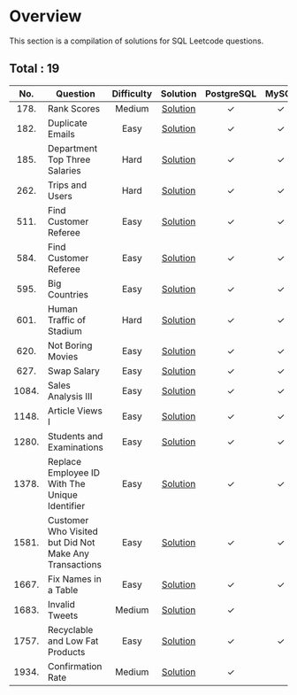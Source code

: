 # Overview

This section is a compilation of solutions for SQL Leetcode questions.


## Total : 19


| No. | Question | Difficulty | Solution | PostgreSQL | MySQL | Oracle |
|:---:|----------|:----------:|:--------:|:----------:|:-----:|:------:|
| 178. | Rank Scores | Medium | [Solution](https://github.com/ezryn-zaharoff/leetcode-solutions/blob/master/sql/Q0178.md) | ✓ | ✓ | ✓ |
| 182. | Duplicate Emails | Easy | [Solution](https://github.com/ezryn-zaharoff/leetcode-solutions/blob/master/sql/Q0182.md) | ✓ | ✓ | ✓ |
| 185. | Department Top Three Salaries | Hard | [Solution](https://github.com/ezryn-zaharoff/leetcode-solutions/blob/master/sql/Q0185.md) | ✓ | ✓ | ✓ |
| 262. | Trips and Users | Hard | [Solution](https://github.com/ezryn-zaharoff/leetcode-solutions/blob/master/sql/Q0262.md) | ✓ | ✓ | ✓ |
| 511. | Find Customer Referee | Easy | [Solution](https://github.com/ezryn-zaharoff/leetcode-solutions/blob/master/sql/Q0511.md) | ✓ | ✓ | ✓ |
| 584. | Find Customer Referee | Easy | [Solution](https://github.com/ezryn-zaharoff/leetcode-solutions/blob/master/sql/Q0584.md) | ✓ | ✓ | ✓ |
| 595. | Big Countries | Easy | [Solution](https://github.com/ezryn-zaharoff/leetcode-solutions/blob/master/sql/Q0595.md) | ✓ | ✓ | ✓ |
| 601. | Human Traffic of Stadium | Hard | [Solution](https://github.com/ezryn-zaharoff/leetcode-solutions/blob/master/sql/Q0601.md) | ✓ | ✓ | ✓ |
| 620. | Not Boring Movies | Easy | [Solution](https://github.com/ezryn-zaharoff/leetcode-solutions/blob/master/sql/Q0620.md) | ✓ | ✓ | ✓ |
| 627. | Swap Salary | Easy | [Solution](https://github.com/ezryn-zaharoff/leetcode-solutions/blob/master/sql/Q0627.md) | ✓ | ✓ | ✓ |
| 1084. | Sales Analysis III | Easy | [Solution](https://github.com/ezryn-zaharoff/leetcode-solutions/blob/master/sql/Q1084.md) | ✓ | ✓ | ✓ |
| 1148. | Article Views I | Easy | [Solution](https://github.com/ezryn-zaharoff/leetcode-solutions/blob/master/sql/Q1148.md) | ✓ | ✓ | ✓ |
| 1280. | Students and Examinations | Easy | [Solution](https://github.com/ezryn-zaharoff/leetcode-solutions/blob/master/sql/Q1280.md) | ✓ | ✓ | ✓ |
| 1378. | Replace Employee ID With The Unique Identifier | Easy | [Solution](https://github.com/ezryn-zaharoff/leetcode-solutions/blob/master/sql/Q1378.md) | ✓ | ✓ | ✓ |
| 1581. | Customer Who Visited but Did Not Make Any Transactions | Easy | [Solution](https://github.com/ezryn-zaharoff/leetcode-solutions/blob/master/sql/Q1581.md) | ✓ | ✓ | ✓ |
| 1667. | Fix Names in a Table | Easy | [Solution](https://github.com/ezryn-zaharoff/leetcode-solutions/blob/master/sql/Q1667.md) | ✓ | ✓ | ✓ |
| 1683. | Invalid Tweets | Medium | [Solution](https://github.com/ezryn-zaharoff/leetcode-solutions/blob/master/sql/Q1683.md) | ✓ |  |  |
| 1757. | Recyclable and Low Fat Products | Easy | [Solution](https://github.com/ezryn-zaharoff/leetcode-solutions/blob/master/sql/Q1757.md) | ✓ | ✓ | ✓ |
| 1934. | Confirmation Rate | Medium | [Solution](https://github.com/ezryn-zaharoff/leetcode-solutions/blob/master/sql/Q1934.md) | ✓ |  |  |